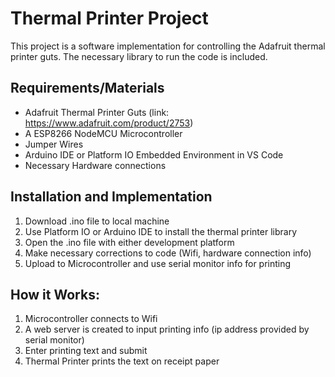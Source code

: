 # Thermal Printer Project

This project is a software implementation for controlling the Adafruit thermal printer guts. The necessary library to run the code is included.

## Requirements/Materials
- Adafruit Thermal Printer Guts (link: https://www.adafruit.com/product/2753)
- A ESP8266 NodeMCU Microcontroller
- Jumper Wires
- Arduino IDE or Platform IO Embedded Environment in VS Code
- Necessary Hardware connections

## Installation and Implementation
1. Download .ino file to local machine
2. Use Platform IO or Arduino IDE to install the thermal printer library
3. Open the .ino file with either development platform
4. Make necessary corrections to code (Wifi, hardware connection info)
5. Upload to Microcontroller and use serial monitor info for printing

## How it Works:
1. Microcontroller connects to Wifi
2. A web server is created to input printing info (ip address provided by serial monitor)
3. Enter printing text and submit
4. Thermal Printer prints the text on receipt paper


